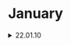 # January
<details markdown="1">
<summary>22.01.10</summary>
 
* 알고리즘
  * DFS
  * DP
  * Graph
* 인공지능
* 데이콘

</details>